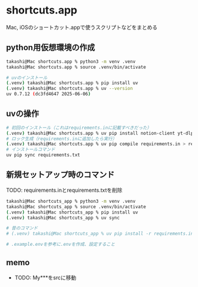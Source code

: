 # shortcuts.app

Mac, iOSのショートカット.appで使うスクリプトなどをまとめる

## python用仮想環境の作成

```bash
takashi@Mac shortcuts.app % python3 -m venv .venv
takashi@Mac shortcuts.app % source .venv/bin/activate

# uvのインストール
(.venv) takashi@Mac shortcuts.app % pip install uv
(.venv) takashi@Mac shortcuts.app % uv --version
uv 0.7.12 (dc3fd4647 2025-06-06)
```

## uvの操作

```bash
# 初回のインストール（これはrequirements.inに記載すべきだった）
(.venv) takashi@Mac shortcuts.app % uv pip install notion-client yt-dlp requests python-dotenv
# ロック生成（requirements.inに追加したら実行）
(.venv) takashi@Mac shortcuts.app % uv pip compile requirements.in > requirements.txt
# インストールコマンド
uv pip sync requirements.txt
```

## 新規セットアップ時のコマンド

TODO: requirements.inとrequirements.txtを削除

```bash
takashi@Mac shortcuts_app % python3 -m venv .venv
takashi@Mac shortcuts_app % source .venv/bin/activate
(.venv) takashi@Mac shortcuts_app % pip install uv
(.venv) takashi@Mac shortcuts_app % uv sync

# 昔のコマンド
# (.venv) takashi@Mac shortcuts_app % uv pip install -r requirements.in

# .example.envを参考に.envを作成、設定すること
```

## memo

- TODO: My***をsrcに移動
